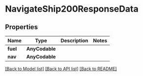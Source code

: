 # NavigateShip200ResponseData

## Properties
Name | Type | Description | Notes
------------ | ------------- | ------------- | -------------
**fuel** | **AnyCodable** |  | 
**nav** | **AnyCodable** |  | 

[[Back to Model list]](../README.md#documentation-for-models) [[Back to API list]](../README.md#documentation-for-api-endpoints) [[Back to README]](../README.md)


